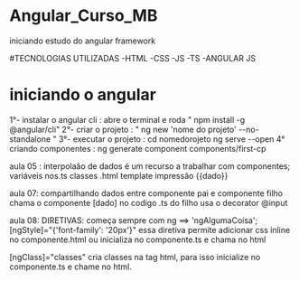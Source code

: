 # Angular_Curso_MB
iniciando estudo do angular framework

#TECNOLOGIAS UTILIZADAS
-HTML
-CSS
-JS
-TS
-ANGULAR JS


# iniciando o angular
1°-  instalar o angular cli : abre o terminal e roda " npm install -g @angular/cli"
2°- criar o projeto : " ng new 'nome do projeto' --no-standalone "
3°- executar o projeto : cd nomedorojeto ng serve --open
4° criando componentes : ng generate component components/first-cp

aula 05 :
interpolaão de dados é um recurso a trabalhar com componentes;
variáveis nos.ts 
classes
.html template 
impressão {{dado}}

aula 07:
compartilhando dados entre componente pai e componente filho
chama o componente [dado]
no codigo .ts do filho usa o decorator @input


aula 08:
DIRETIVAS:
começa sempre com ng ==> 'ngAlgumaCoisa';
[ngStyle]="{'font-family': '20px'}"
essa diretiva permite adicionar css inline no componente.html
ou inicializa no componente.ts e chama no html

[ngClass]="classes" 
cria classes na tag html, para isso inicialize no componente.ts e chame no html.
